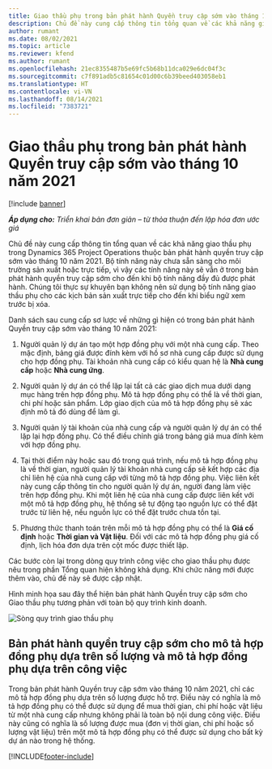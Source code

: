 ```yaml
---
title: Giao thầu phụ trong bản phát hành Quyền truy cập sớm vào tháng 10 năm 2021
description: Chủ đề này cung cấp thông tin tổng quan về các khả năng giao thầu phụ trong Project Operations thuộc bản phát hành quyền truy cập sớm vào tháng 10 năm 2021.
author: rumant
ms.date: 08/02/2021
ms.topic: article
ms.reviewer: kfend
ms.author: rumant
ms.openlocfilehash: 21ec8355487b5e69fc5b68b11dca029e6dc04f3c
ms.sourcegitcommit: c7f891adb5c81654c01d00c6b39beed403058eb1
ms.translationtype: HT
ms.contentlocale: vi-VN
ms.lasthandoff: 08/14/2021
ms.locfileid: "7383721"
---
```

# <a name="subcontracting-in-october-2021-early-access-release"></a>Giao thầu phụ trong bản phát hành Quyền truy cập sớm vào tháng 10 năm 2021

[!include [banner](../../includes/dataverse-preview.md)]

_**Áp dụng cho:** Triển khai bản đơn giản – từ thỏa thuận đến lập hóa đơn ước giá_

Chủ đề này cung cấp thông tin tổng quan về các khả năng giao thầu phụ trong Dynamics 365 Project Operations thuộc bản phát hành quyền truy cập sớm vào tháng 10 năm 2021. Bộ tính năng này chưa sẵn sàng cho môi trường sản xuất hoặc trực tiếp, vì vậy các tính năng này sẽ vẫn ở trong bản phát hành quyền truy cập sớm cho đến khi bộ tính năng đầy đủ được phát hành. Chúng tôi thực sự khuyên bạn không nên sử dụng bộ tính năng giao thầu phụ cho các kịch bản sản xuất trực tiếp cho đến khi biểu ngữ xem trước bị xóa. 

Danh sách sau cung cấp sơ lược về những gì hiện có trong bản phát hành Quyền truy cập sớm vào tháng 10 năm 2021:

1. Người quản lý dự án tạo một hợp đồng phụ với một nhà cung cấp. Theo mặc định, bảng giá được đính kèm với hồ sơ nhà cung cấp được sử dụng cho hợp đồng phụ. Tài khoản nhà cung cấp có kiểu quan hệ là **Nhà cung cấp** hoặc **Nhà cung ứng**.

2. Người quản lý dự án có thể lặp lại tất cả các giao dịch mua dưới dạng mục hàng trên hợp đồng phụ. Mô tả hợp đồng phụ có thể là về thời gian, chi phí hoặc sản phẩm. Lớp giao dịch của mô tả hợp đồng phụ sẽ xác định mô tả đó dùng để làm gì.

3. Người quản lý tài khoản của nhà cung cấp và người quản lý dự án có thể lặp lại hợp đồng phụ. Có thể điều chỉnh giá trong bảng giá mua đính kèm với hợp đồng phụ.

4. Tại thời điểm này hoặc sau đó trong quá trình, nếu mô tả hợp đồng phụ là về thời gian, người quản lý tài khoản nhà cung cấp sẽ kết hợp các địa chỉ liên hệ của nhà cung cấp với từng mô tả hợp đồng phụ. Việc liên kết này cung cấp thông tin cho người quản lý dự án, người đang làm việc trên hợp đồng phụ. Khi một liên hệ của nhà cung cấp được liên kết với một mô tả hợp đồng phụ, hệ thống sẽ tự động tạo nguồn lực có thể đặt trước từ liên hệ, nếu nguồn lực có thể đặt trước chưa tồn tại.

5. Phương thức thanh toán trên mỗi mô tả hợp đồng phụ có thể là **Giá cố định** hoặc **Thời gian và Vật liệu**. Đối với các mô tả hợp đồng phụ giá cố định, lịch hóa đơn dựa trên cột mốc được thiết lập.

Các bước còn lại trong dòng quy trình công việc cho giao thầu phụ được nêu trong phần Tổng quan hiện không khả dụng. Khi chức năng mới được thêm vào, chủ đề này sẽ được cập nhật. 

Hình minh họa sau đây thể hiện bản phát hành Quyền truy cập sớm cho Giao thầu phụ tương phản với toàn bộ quy trình kinh doanh.

![Sòng quy trình giao thầu phụ](../media/SubcontractingEAFlow.png)  


## <a name="quantity-based-and-work-based-subcontract-lines-early-access-release"></a>Bản phát hành quyền truy cập sớm cho mô tả hợp đồng phụ dựa trên số lượng và mô tả hợp đồng phụ dựa trên công việc
Trong bản phát hành Quyền truy cập sớm vào tháng 10 năm 2021, chỉ các mô tả hợp đồng phụ dựa trên số lượng được hỗ trợ. Điều này có nghĩa là mô tả hợp đồng phụ có thể được sử dụng để mua thời gian, chi phí hoặc vật liệu từ một nhà cung cấp nhưng không phải là toàn bộ nội dung công việc. Điều này cũng có nghĩa là số lượng được mua (đơn vị thời gian, chi phí hoặc số lượng vật liệu) trên một mô tả hợp đồng phụ có thể được sử dụng cho bất kỳ dự án nào trong hệ thống.



[!INCLUDE[footer-include](../../includes/footer-banner.md)]
